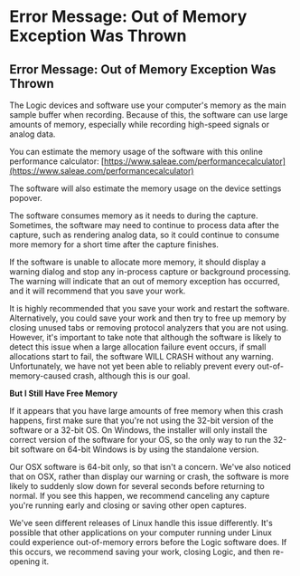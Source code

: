 # Error Message: Out of Memory Exception Was Thrown

## Error Message: Out of Memory Exception Was Thrown

The Logic devices and software use your computer's memory as the main sample buffer when recording. Because of this, the software can use large amounts of memory, especially while recording high-speed signals or analog data.

You can estimate the memory usage of the software with this online performance calculator: [https://www.saleae.com/performancecalculator](https://www.saleae.com/performancecalculator)

The software will also estimate the memory usage on the device settings popover.

The software consumes memory as it needs to during the capture. Sometimes, the software may need to continue to process data after the capture, such as rendering analog data, so it could continue to consume more memory for a short time after the capture finishes.

If the software is unable to allocate more memory, it should display a warning dialog and stop any in-process capture or background processing. The warning will indicate that an out of memory exception has occurred, and it will recommend that you save your work.

It is highly recommended that you save your work and restart the software. Alternatively, you could save your work and then try to free up memory by closing unused tabs or removing protocol analyzers that you are not using. However, it's important to take note that although the software is likely to detect this issue when a large allocation failure event occurs, if small allocations start to fail, the software WILL CRASH without any warning. Unfortunately, we have not yet been able to reliably prevent every out-of-memory-caused crash, although this is our goal.

**But I Still Have Free Memory**

If it appears that you have large amounts of free memory when this crash happens, first make sure that you're not using the 32-bit version of the software or a 32-bit OS. On Windows, the installer will only install the correct version of the software for your OS, so the only way to run the 32-bit software on 64-bit Windows is by using the standalone version.

Our OSX software is 64-bit only, so that isn't a concern. We've also noticed that on OSX, rather than display our warning or crash, the software is more likely to suddenly slow down for several seconds before returning to normal. If you see this happen, we recommend canceling any capture you're running early and closing or saving other open captures.

We've seen different releases of Linux handle this issue differently. It's possible that other applications on your computer running under Linux could experience out-of-memory errors before the Logic software does. If this occurs, we recommend saving your work, closing Logic, and then re-opening it.

